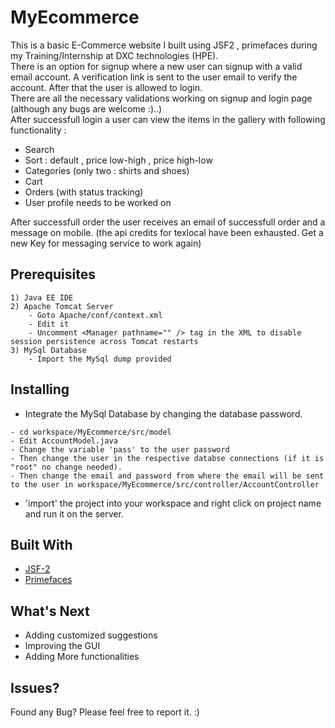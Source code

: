 # MyEcommerce

This is a basic E-Commerce website I built using JSF2 , primefaces during my Training/Internship at DXC technologies (HPE).<br />
There is an option for signup where a new user can signup with a valid email account. A verification link is sent to the user email to verify the account. After that the user is allowed to login.<br />
There are all the necessary validations working on signup and login page (although any bugs are welcome :)..)<br />
After successfull login a user can view the items in the gallery with following functionality : 
* Search
* Sort : default , price low-high , price high-low
* Categories (only two : shirts and shoes)
* Cart
* Orders (with status tracking)
* User profile needs to be worked on

After successfull order the user receives an email of successfull order and a message on mobile. (the api credits for texlocal have been exhausted. Get a new Key for messaging service to work again)

## Prerequisites
```
1) Java EE IDE
2) Apache Tomcat Server
    - Goto Apache/conf/context.xml
    - Edit it
    - Uncomment <Manager pathname="" /> tag in the XML to disable session persistence across Tomcat restarts
3) MySql Database
    - Import the MySql dump provided
```

## Installing

* Integrate the MySql Database by changing the database password.
```
- cd workspace/MyEcommerce/src/model
- Edit AccountModel.java
- Change the variable 'pass' to the user password
- Then change the user in the respective databse connections (if it is "root" no change needed).
- Then change the email and password from where the email will be sent to the user in workspace/MyEcommerce/src/controller/AccountController
```
* 'import' the project into your workspace and right click on project name and run it on the server.

## Built With
* [JSF-2](https://en.wikipedia.org/wiki/JavaServer_Faces)
* [Primefaces](https://www.primefaces.org/)

## What's Next
* Adding customized suggestions
* Improving the GUI
* Adding More functionalities

## Issues?
Found any Bug? Please feel free to report it. :)
